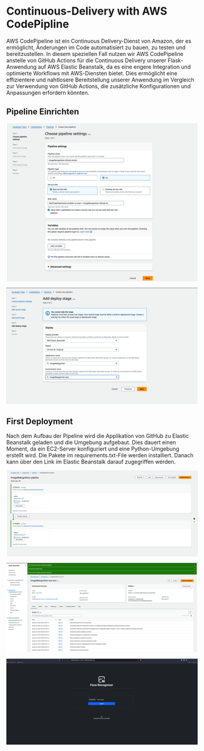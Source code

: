 # Continuous-Delivery with AWS CodePipline

AWS CodePipeline ist ein Continuous Delivery-Dienst von Amazon, der es ermöglicht, Änderungen im Code automatisiert zu bauen, zu testen und bereitzustellen. In diesem speziellen Fall nutzen wir AWS CodePipeline anstelle von GitHub Actions für die Continuous Delivery unserer Flask-Anwendung auf AWS Elastic Beanstalk, da es eine engere Integration und optimierte Workflows mit AWS-Diensten bietet. Dies ermöglicht eine effizientere und nahtlosere Bereitstellung unserer Anwendung im Vergleich zur Verwendung von GitHub Actions, die zusätzliche Konfigurationen und Anpassungen erfordern könnten.



## Pipeline Einrichten

![](attachments/Pasted%20image%2020240129195840.png)

![](attachments/Pasted%20image%2020240129201448.png)

## First Deployment

Nach dem Aufbau der Pipeline wird die Applikation von GitHub zu Elastic Beanstalk geladen und die Umgebung aufgebaut. Dies dauert einen Moment, da ein EC2-Server konfiguriert und eine Python-Umgebung erstellt wird. Die Pakete im requirements.txt-File werden installiert. Danach kann über den Link im Elastic Beanstalk darauf zugegriffen werden.

![](attachments/Pasted%20image%2020240129225022.png)


![](attachments/Pasted%20image%2020240130002209.png)

![](attachments/Pasted%20image%2020240129231519.png)